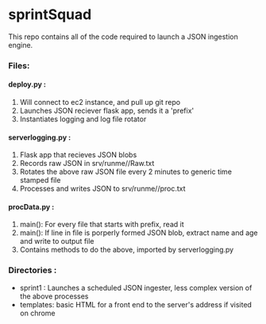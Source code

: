 # sprintSquad

This repo contains all of the code required to launch a JSON ingestion engine.

### Files:  
#### deploy.py :
1) Will connect to ec2 instance, and pull up git repo
2) Launches JSON reciever flask app, sends it a 'prefix'
3) Instantiates logging and log file rotator

#### serverlogging.py :
1) Flask app that recieves JSON blobs
2) Records raw JSON in srv/runme/<prefix>/Raw.txt
3) Rotates the above raw JSON file every 2 minutes to generic time stamped file
4) Processes and writes JSON to srv/runme/<prefix>/proc.txt

#### procData.py :
1) main(): For every file that starts with prefix, read it
2) main(): If line in file is porperly formed JSON blob, extract name and age and write to output file
3) Contains methods to do the above, imported by serverlogging.py

### Directories :  
- sprint1 : Launches a scheduled JSON ingester, less complex version of the above processes
- templates: basic HTML for a front end to the server's address if visited on chrome
